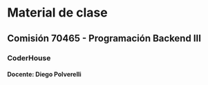 # Material de clase
## Comisión 70465 - Programación Backend III
### CoderHouse

#### Docente: Diego Polverelli